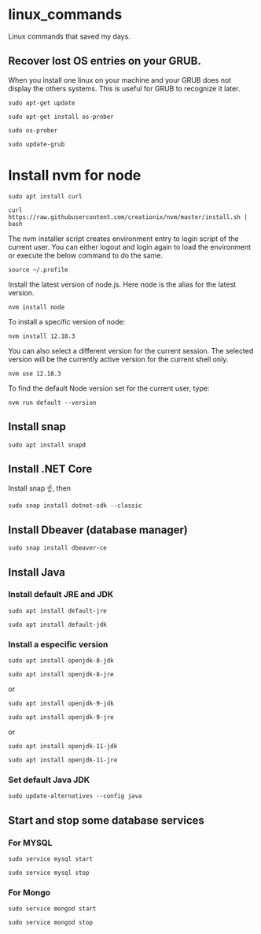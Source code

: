 # linux_commands
Linux commands that saved my days.

## Recover lost OS entries on your GRUB.

When you install one linux on your machine and your GRUB does not display the others systems. This is useful for GRUB to recognize it later.

```sudo apt-get update```

```sudo apt-get install os-prober```

```sudo os-prober```

```sudo update-grub```

# Install nvm for node

```sudo apt install curl``` 

```curl https://raw.githubusercontent.com/creationix/nvm/master/install.sh | bash ```

The nvm installer script creates environment entry to login script of the current user. You can either logout and login again to load the environment or execute the below command to do the same.

```source ~/.profile```

Install the latest version of node.js. Here node is the alias for the latest version.

```nvm install node```

To install a specific version of node:

```nvm install 12.18.3```

You can also select a different version for the current session. The selected version will be the currently active version for the current shell only.

```nvm use 12.18.3```

To find the default Node version set for the current user, type:

```nvm run default --version```

## Install snap

```sudo apt install snapd```

## Install .NET Core

Install snap ☝️, then

```sudo snap install dotnet-sdk --classic```

## Install Dbeaver (database manager)

```sudo snap install dbeaver-ce```

## Install Java

### Install default JRE and JDK

```sudo apt install default-jre```

```sudo apt install default-jdk```

### Install a especific version

```sudo apt install openjdk-8-jdk```

```sudo apt install openjdk-8-jre```

 or

```sudo apt install openjdk-9-jdk```

```sudo apt install openjdk-9-jre```

or 

```sudo apt install openjdk-11-jdk```

```sudo apt install openjdk-11-jre```

### Set default Java JDK

```sudo update-alternatives --config java```

## Start and stop some database services

### For MYSQL

```sudo service mysql start```

```sudo service mysql stop```

### For Mongo

```sudo service mongod start```

```sudo service mongod stop```

